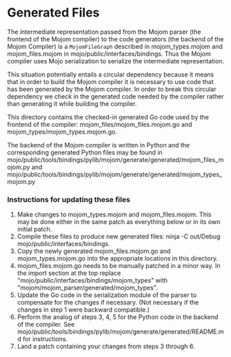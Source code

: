 Generated  Files
==================

The intermediate representation passed from the Mojom parser (the frontend
of the Mojom compiler) to the code generators (the backend of the Mojom
Compiler) is a `MojomFileGraph` described in  mojom_types.mojom and
mojom_files.mojom in mojo/public/interfaces/bindings. Thus the Mojom compiler
uses Mojo serialization to serialize the intermediate representation.

This situation potentially entails a circular dependency because it means that
in  order to build the Mojom compiler it is necessary to use code that has been
generated by the Mojom compiler. In order to break this circular dependency we
check in the generated code needed by the compiler rather than generating it
while building the compiler.

This directory contains the checked-in generated Go code used by the frontend
of the compiler:
mojom_files/mojom_files.mojom.go and
mojom_types/mojom_types.mojom.go.

The backend of the Mojom compiler is  written in Python and the corresponding
generated Python files may be found in
mojo/public/tools/bindings/pylib/mojom/generate/generated/mojom_files_mojom.py
and
mojo/public/tools/bindings/pylib/mojom/generate/generated/mojom_types_mojom.py

### Instructions for updating these files
1) Make changes to mojom_types.mojom and mojom_files.mojom. This may be done
either in the same patch as everything below or in its own initial patch.
2) Compile these files to produce new generated files:
ninja -C out/Debug mojo/public/interfaces/bindings.
3) Copy the newly generated mojom_files.mojom.go and mojom_types.mojom.go
into the appropriate locations in this directory.
4) mojom_files.mojom.go needs to be manually patched in a minor way. In the
import section at the top replace "mojo/public/interfaces/bindings/mojom_types"
with "mojom/mojom_parser/generated/mojom_types".
5) Update the Go code in the serialization module of the parser to compensate
for the changes if necessary. (Not necessary if the changes in step 1 were
backward compatible.)
6) Perform the analog of steps 3, 4, 5 for the Python code in the backend of
the compiler. See
mojo/public/tools/bindings/pylib/mojom/generate/generated/README.md
for instructions.
7) Land a patch containing your changes from steps 3 through 6.